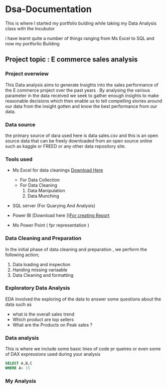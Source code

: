 # Dsa-Documentation

This is where I started my portfolio bulding while taking my Data Analysis class with the Incubutor

i have learnt quite a number of things ranging from Ms Excel to SQL and now my portforlio Building 

## Project topic : E commerce sales analysis 

### Project overwiew 

This Data analysis aims to generate Insights into the sales performance 
of the E commerce project over the past years . By analysing the various parameter in the data received we seek to gather enough insights to make reasonable decisions which then enable us to tell compelling stories around our data from the insight gotten and know the best performance from our data. 

### Data source 
the primary source of dara used here is data sales.csv and this is an open source data that can be freely downloaded from an open source online such as kaggle or FREED or any other data repository site.

### Tools used 
- Ms Excel for  data cleanings [Download Here](http//;microsoft.com)
  - For Data Collection
  - For Data Cleaning
    1. Data Manipulation
    2. Data Munching 


- SQL server (For Quarying And Analysis) 
- Power BI [Download here ]([For creating Report](http://www.microsoft.com/en-us/download/details.aspx?id=58494)
- Ms Power Point ( fpr representation )

### Data Cleaning and Preparation

In the initial phase of data cleaning and preparation , we perform the following action; 
1. Data loading and inspection
2. Handing missing variaable
3. Data Cleaning and formatting

### Exploratory Data Analysis

EDA Involved the exploring of the data to answer some questions about the data such as 
- what is the overall sales trend
- Which product are top sellers
- What are the Products on Peak sales ?

### Data analysis 

This is where we include some basic lines of code pr queires  or even some of  DAX expressions used during your analysis

``` SQL
SELECT A,B,C
WHERE A> 15


```
### My Analysis


